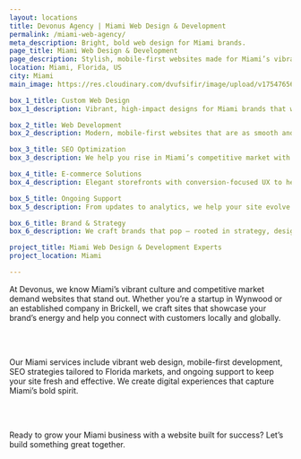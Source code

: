 ```yaml
---
layout: locations
title: Devonus Agency | Miami Web Design & Development
permalink: /miami-web-agency/
meta_description: Bright, bold web design for Miami brands.
page_title: Miami Web Design & Development
page_description: Stylish, mobile-first websites made for Miami’s vibrant business scene.
location: Miami, Florida, US
city: Miami
main_image: https://res.cloudinary.com/dvufsifir/image/upload/v1754765649/miami_gaupux.webp

box_1_title: Custom Web Design
box_1_description: Vibrant, high-impact designs for Miami brands that want to turn heads and build trust.

box_2_title: Web Development
box_2_description: Modern, mobile-first websites that are as smooth and bold as the city itself.

box_3_title: SEO Optimization
box_3_description: We help you rise in Miami’s competitive market with proven search visibility tactics.

box_4_title: E-commerce Solutions
box_4_description: Elegant storefronts with conversion-focused UX to help you sell with confidence.

box_5_title: Ongoing Support
box_5_description: From updates to analytics, we help your site evolve while you focus on growth.

box_6_title: Brand & Strategy
box_6_description: We craft brands that pop — rooted in strategy, designed for impact.

project_title: Miami Web Design & Development Experts  
project_location: Miami

---
```


At Devonus, we know Miami’s vibrant culture and competitive market demand websites that stand out. Whether you’re a startup in Wynwood or an established company in Brickell, we craft sites that showcase your brand’s energy and help you connect with customers locally and globally.

<br>  
<br>

Our Miami services include vibrant web design, mobile-first development, SEO strategies tailored to Florida markets, and ongoing support to keep your site fresh and effective. We create digital experiences that capture Miami’s bold spirit.

<br>  
<br>

Ready to grow your Miami business with a website built for success? Let’s build something great together.
